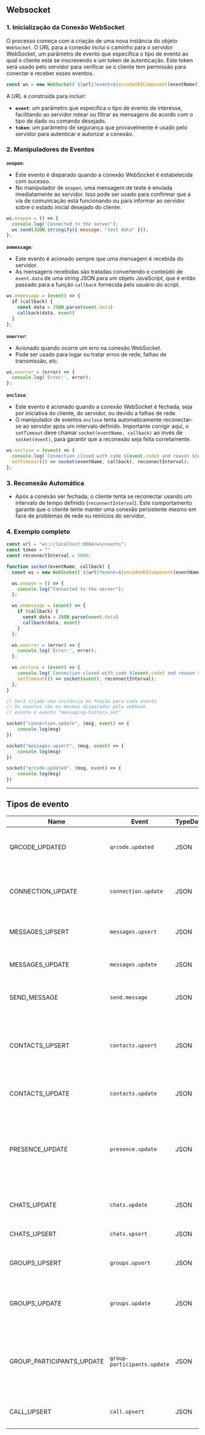 ## Websocket

### 1. Inicialização da Conexão WebSocket

O processo começa com a criação de uma nova instância do objeto `WebSocket`. O URL para a conexão inclui o caminho para o servidor WebSocket, um parâmetro de evento que especifica o tipo de evento ao qual o cliente está se inscrevendo e um token de autenticação. Este token será usado pelo servidor para verificar se o cliente tem permissão para conectar e receber esses eventos.

```javascript
const ws = new WebSocket(`${url}?event=${encodeURIComponent(eventName)}&token=${encodeURIComponent(instanceToken)}`);
```

A URL é construída para incluir:

- **`event`**: um parâmetro que especifica o tipo de evento de interesse, facilitando ao servidor rotear ou filtrar as mensagens de acordo com o tipo de dado ou comando desejado.
- **`token`**: um parâmetro de segurança que provavelmente é usado pelo servidor para autenticar e autorizar a conexão.

### 2. Manipuladores de Eventos

**`onopen`**:
- Este evento é disparado quando a conexão WebSocket é estabelecida com sucesso.
- No manipulador de `onopen`, uma mensagem de teste é enviada imediatamente ao servidor. Isso pode ser usado para confirmar que a via de comunicação está funcionando ou para informar ao servidor sobre o estado inicial desejado do cliente.

```javascript
ws.onopen = () => {
  console.log('Connected to the server');
  ws.send(JSON.stringify({ message: "test data" }));
};
```

**`onmessage`**:
- Este evento é acionado sempre que uma mensagem é recebida do servidor.
- As mensagens recebidas são tratadas convertendo o conteúdo de `event.data` de uma string JSON para um objeto JavaScript, que é então passado para a função `callback` fornecida pelo usuário do script.

```javascript
ws.onmessage = (event) => {
  if (callback) {
    const data = JSON.parse(event.data)
    callback(data, event)
  }
};
```

**`onerror`**:
- Acionado quando ocorre um erro na conexão WebSocket.
- Pode ser usado para logar ou tratar erros de rede, falhas de transmissão, etc.

```javascript
ws.onerror = (error) => {
  console.log('Error:', error);
};
```

**`onclose`**:
- Este evento é acionado quando a conexão WebSocket é fechada, seja por iniciativa do cliente, do servidor, ou devido a falhas de rede.
- O manipulador de eventos `onclose` tenta automaticamente reconectar-se ao servidor após um intervalo definido. Importante corrigir aqui, o `setTimeout` deve chamar `socket(eventName, callback)` ao invés de `socket(event)`, para garantir que a reconexão seja feita corretamente.

```javascript
ws.onclose = (event) => {
  console.log(`Connection closed with code ${event.code} and reason ${event.reason}, attempting to reconnect...`);
  setTimeout(() => socket(eventName, callback), reconnectInterval);
};
```

### 3. Reconexão Automática

- Após a conexão ser fechada, o cliente tenta se reconectar usando um intervalo de tempo definido (`reconnectInterval`). Este comportamento garante que o cliente tente manter uma conexão persistente mesmo em face de problemas de rede ou reinícios do servidor.

### 4. Exemplo completo

```javascript
const url = "ws://localhost:8084/ws/events";
const token = ""
const reconnectInterval = 5000;

function socket(eventName, callback) {
  const ws = new WebSocket(`${url}?event=${encodeURIComponent(eventName)}&token=${encodeURIComponent(token)}`);

  ws.onopen = () => {
    console.log("Connected to the server");
  };

  ws.onmessage = (event) => {
    if (callback) {
      const data = JSON.parse(event.data)
      callback(data, event)
    }
  };

  ws.onerror = (error) => {
    console.log('Error:', error);
  };

  ws.onclose = (event) => {
    console.log(`Connection closed with code ${event.code} and reason ${event.reason}, attempting to reconnect...`);
    setTimeout(() => socket(event), reconnectInterval);
  };
}

// Será criado uma instância da função para cada evento
// Os eventos são os mesmos disparados pela webhook
// exceto o evento "messaging-history.set"

socket("connection.update", (msg, event) => {
    console.log(msg)
})

socket("messages.upsert", (msg, event) => {
    console.log(msg)
})

socket("qrcode.updated", (msg, event) => {
    console.log(msg)
})
```

---

## Tipos de evento

| Name                        | Event                       | TypeData | Description                                                                           |
| --------------------------- | --------------------------- | -------- | ------------------------------------------------------------------------------------- | 
| QRCODE\_UPDATED             | `qrcode.updated`            | JSON     | Sends the base64 of the QR code for reading                                           |
| CONNECTION\_UPDATE          | `connection.update`         | JSON     | Informs the status of the connection with WhatsApp                                    |
| MESSAGES\_UPSERT            | `messages.upsert`           | JSON     | Notifies you when a message is received                                               |
| MESSAGES\_UPDATE            | `messages.update`           | JSON     | Tells you when a message is updated                                                   |
| SEND\_MESSAGE               | `send.message`              | JSON     | Notifies when a message is sent                                                       |
| CONTACTS\_UPSERT            | `contacts.upsert`           | JSON     | Reloads all contacts with additional information<br>This event occurs only once       |
| CONTACTS\_UPDATE            | `contacts.update`           | JSON     | Informs you when a contact is updated                                                 |
| PRESENCE\_UPDATE            | `presence.update`           | JSON     | Informs if the user is online, typing, recording, or last seen<br>`unavailable` `available` `composing` `recording` `paused`|
| CHATS\_UPDATE               | `chats.update`              | JSON     | Informs you when the chat is updated                                                  |
| CHATS\_UPSERT               | `chats.upsert`              | JSON     | Sends any new chat information                                                        |
| GROUPS\_UPSERT              | `groups.upsert`             | JSON     | Notifies when a group is created                                                      |
| GROUPS\_UPDATE              | `groups.update`             | JSON     | Notifies when a group has its information updated                                     |
| GROUP\_PARTICIPANTS\_UPDATE | `group-participants.update` | JSON     | Notifies when an action occurs involving a participant<br>`add` `remove` `promote` `demote`|
| CALL\_UPSERT                | `call.upsert`               | JSON     | Notifies when there is a new call event                                               |
